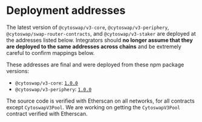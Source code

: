 # Deployment addresses

The latest version of `@cytoswap/v3-core`, `@cytoswap/v3-periphery`, `@cytoswap/swap-router-contracts`, and `@cytoswap/v3-staker` are deployed at the addresses listed below. Integrators should **no longer assume that they are deployed to the same addresses across chains** and be extremely careful to confirm mappings below.

These addresses are final and were deployed from these npm package versions:

- `@cytoswap/v3-core`: [`1.0.0`](https://gitlab.snapresearch.io/swapnity/cytoswap-v3-core)
- `@cytoswap/v3-periphery`: [`1.0.0`](https://gitlab.snapresearch.io/swapnity/cytoswap-v3-periphery)

The source code is verified with Etherscan on all networks, for all contracts except `CytoswapV3Pool`.
We are working on getting the `CytoswapV3Pool` contract verified with Etherscan.
